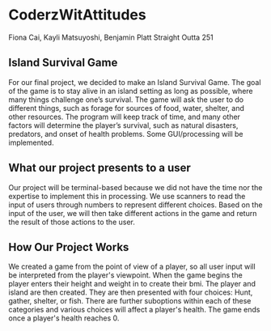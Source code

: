 # CoderzWitAttitudes
Fiona Cai, Kayli Matsuyoshi, Benjamin Platt
Straight Outta 251

## Island Survival Game
For our final project, we decided to make an Island Survival Game. The goal of the game is to stay alive in an island setting as long as possible, where many things challenge one’s survival. The game will ask the user to do different things, such as forage for sources of food, water, shelter, and other resources. The program will keep track of time, and many other factors will determine the player’s survival, such as natural disasters, predators, and onset of health problems. Some GUI/processing will be implemented.
## What our project presents to a user
Our project will be terminal-based because we did not have the time nor the expertise to implement this in processing. We use scanners to read the input of users through numbers to represent different choices. Based on the input of the user, we will then take different actions in the game and return the result of those actions to the user.
## How Our Project Works
We created a game from the point of view of a player, so all user input will be interpreted from the player's viewpoint. When the game begins the player enters their height and weight in to create their bmi. The player and island are then created. They are then presented with four choices: Hunt, gather, shelter, or fish. There are further suboptions within each of these categories and various choices will affect a player's health. The game ends once a player's health reaches 0.